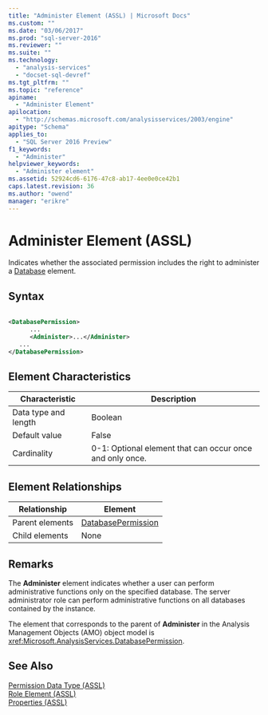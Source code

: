 ```yaml
---
title: "Administer Element (ASSL) | Microsoft Docs"
ms.custom: ""
ms.date: "03/06/2017"
ms.prod: "sql-server-2016"
ms.reviewer: ""
ms.suite: ""
ms.technology: 
  - "analysis-services"
  - "docset-sql-devref"
ms.tgt_pltfrm: ""
ms.topic: "reference"
apiname: 
  - "Administer Element"
apilocation: 
  - "http://schemas.microsoft.com/analysisservices/2003/engine"
apitype: "Schema"
applies_to: 
  - "SQL Server 2016 Preview"
f1_keywords: 
  - "Administer"
helpviewer_keywords: 
  - "Administer element"
ms.assetid: 52924cd6-6176-47c8-ab17-4ee0e0ce42b1
caps.latest.revision: 36
ms.author: "owend"
manager: "erikre"
---
```

# Administer Element (ASSL)
  Indicates whether the associated permission includes the right to administer a [Database](../../../analysis-services/scripting/objects/database-element-assl.md) element.  
  
## Syntax  
  
```xml  
  
<DatabasePermission>  
      ...  
      <Administer>...</Administer>  
   ...  
</DatabasePermission>  
```  
  
## Element Characteristics  
  
|Characteristic|Description|  
|--------------------|-----------------|  
|Data type and length|Boolean|  
|Default value|False|  
|Cardinality|0-1: Optional element that can occur once and only once.|  
  
## Element Relationships  
  
|Relationship|Element|  
|------------------|-------------|  
|Parent elements|[DatabasePermission](../../../analysis-services/scripting/objects/databasepermission-element-assl.md)|  
|Child elements|None|  
  
## Remarks  
 The **Administer** element indicates whether a user can perform administrative functions only on the specified database. The server administrator role can perform administrative functions on all databases contained by the instance.  
  
 The element that corresponds to the parent of **Administer** in the Analysis Management Objects (AMO) object model is <xref:Microsoft.AnalysisServices.DatabasePermission>.  
  
## See Also  
 [Permission Data Type &#40;ASSL&#41;](../../../analysis-services/scripting/data-type/permission-data-type-assl.md)   
 [Role Element &#40;ASSL&#41;](../../../analysis-services/scripting/objects/role-element-assl.md)   
 [Properties &#40;ASSL&#41;](../../../analysis-services/scripting/properties/properties-assl.md)  
  
  